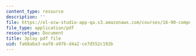 ```yaml
---
content_type: resource
description: ''
file: https://ol-ocw-studio-app-qa.s3.amazonaws.com/courses/16-90-computational-methods-in-aerospace-engineering-spring-2014/fa68aba3eaf8a97bd4a2ce7d552c192b_le8rBOOV-Xs.pdf
file_type: application/pdf
resourcetype: Document
title: 3play pdf file
uid: fa68aba3-eaf8-a97b-d4a2-ce7d552c192b
---
```

